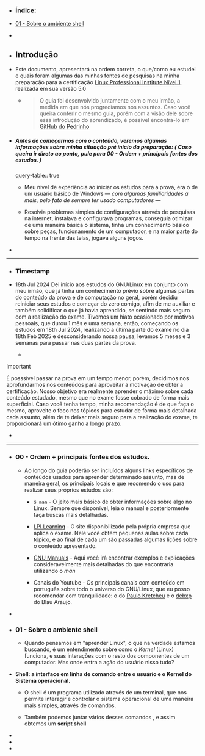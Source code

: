 - ### Índice:

- <a name="01-Sobre-o-ambiente-shell"></a>
  [01 - Sobre o ambiente shell](#01-Sobre-o-ambiente-shell)  
  
-

- ## Introdução

- Este documento, apresentará na ordem correta, o que/como eu estudei e quais foram algumas das minhas fontes de pesquisas na minha preparação para a certificação [Linux Professional Institute Nível 1](https://www.lpi.org/pt-br/our-certifications/lpic-1-overview/), realizada em sua versão 5.0

	-
	  > O guia foi desenvolvido juntamente com o meu irmão, a medida em que nós progredíamos nos assuntos. Caso você queira conferir o mesmo guia, porém com a visão dele sobre essa introdução do aprendizado, é possível encontra-lo em [GitHub do Pedrinho](www.github.com)  
  
- ##### Antes de começarmos com o conteúdo, veremos algumas informações sobre minha situação pré início da preparação: ( Caso queira ir direto ao ponto, pule para 00 - Ordem + principais fontes dos estudos. )
  query-table:: true

	- Meu nível de experiência ao iniciar os estudos para a prova, era o de um usuário básico de Windows — *com algumas familiaridades a mais, pelo fato de sempre ter usado computadores* —

	- Resolvia problemas simples de configurações através de pesquisas na internet, instalava e configurava programas, conseguia otimizar de uma maneira básica o sistema, tinha um conhecimento básico sobre peças, funcionamento de um computador, e na maior parte do tempo na frente das telas, jogava alguns jogos.

-
---

- ### Timestamp

- 18th Jul 2024 Dei início aos estudos do GNU/Linux em conjunto com meu irmão, que já tinha um conhecimento prévio sobre algumas partes do conteúdo da prova e de computação no geral, porém decidiu reiniciar seus estudos e começar do zero comigo, afim de me auxiliar e também solidificar o que já havia aprendido, se sentindo mais seguro com a realização do exame.
  Tivemos um hiato ocasionado por motivos pessoais, que durou 1 mês e uma semana, então, começando os estudos em 18th Jul 2024, realizando a última parte do exame no dia 18th Feb 2025 e desconsiderando nossa pausa, levamos 5 meses e 3 semanas para passar nas duas partes da prova.  
  
	-
 > [!IMPORTANT]
> É posssível passar na prova em um tempo menor, porém, decidimos nos aprofundarmos nos conteúdos para aproveitar a motivação de obter a certificação. Nosso objetivo era realmente aprender o máximo sobre cada conteúdo estudado, mesmo que no exame fosse cobrado de forma mais superficial. Caso você tenha tempo, minha recomendação é de que faça o mesmo, aproveite o foco nos tópicos para estudar de forma mais detalhada cada assunto, além de te deixar mais seguro para a realização do exame, te proporcionará um ótimo ganho a longo prazo.  
  
-
---

- ### 00 - Ordem + principais fontes dos estudos.

	- Ao longo do guia poderão ser incluídos alguns links específicos de conteúdos usados para aprender determinado assunto, mas de maneira geral, os principais locais e que recomendo o uso para realizar seus próprios estudos são:

		- `$ man` - O jeito mais básico de obter informações sobre algo no Linux. Sempre que disponível, leia o manual e posteriormente faça buscas mais detalhadas.

		- [LPI Learning](https://learning.lpi.org/pt/learning-materials/101-500/) - O site disponibilizado pela própria empresa que aplica o exame. Nele você obtém pequenas aulas sobre cada tópico, e ao final de cada um são passadas algumas lições sobre o conteúdo apresentado.

		- [GNU Manuals](https://www.gnu.org/manual/manual.html) - Aqui você irá encontrar exemplos e explicações consideravelmente mais detalhadas do que encontraria utilizando o *man*

		- Canais do Youtube - Os principais canais com conteúdo em português sobre todo o universo do GNU/Linux, que eu posso recomendar com tranquilidade: o do [Paulo Kretcheu](https://www.youtube.com/@kretcheu2001) e o [debxp](https://www.youtube.com/@debxp/videos) do Blau Araujo.

-

- ### 01 - Sobre o ambiente shell

	- Quando pensamos em "aprender Linux", o que na verdade estamos buscando, é um entendimento sobre como o *Kernel* (Linux) funciona, e suas interações com o resto dos componentes de um computador. Mas onde entra a ação do usuário nisso tudo?

- **Shell: a interface em linha de comando entre o usuário e o Kernel do Sistema operacional.**

	- O shell é um programa utilizado através de um terminal, que nos permite interagir e controlar o sistema operacional de uma maneira mais simples, através de comandos.

	- Também podemos juntar vários desses comandos ,  e assim obtemos um **script shell**

-

-

-
